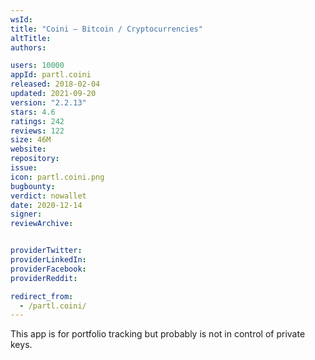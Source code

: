 ```yaml
---
wsId: 
title: "Coini — Bitcoin / Cryptocurrencies"
altTitle: 
authors:

users: 10000
appId: partl.coini
released: 2018-02-04
updated: 2021-09-20
version: "2.2.13"
stars: 4.6
ratings: 242
reviews: 122
size: 46M
website: 
repository: 
issue: 
icon: partl.coini.png
bugbounty: 
verdict: nowallet
date: 2020-12-14
signer: 
reviewArchive:


providerTwitter: 
providerLinkedIn: 
providerFacebook: 
providerReddit: 

redirect_from:
  - /partl.coini/
---
```



This app is for portfolio tracking but probably is not in control of private keys.
